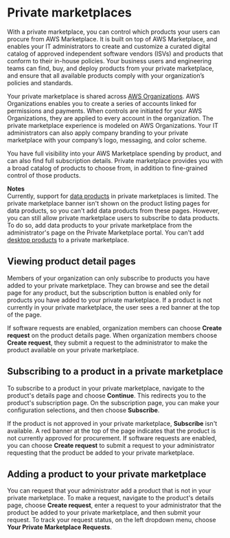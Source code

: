 # Private marketplaces<a name="private-marketplace"></a>

With a private marketplace, you can control which products your users can procure from AWS Marketplace\. It is built on top of AWS Marketplace, and enables your IT administrators to create and customize a curated digital catalog of approved independent software vendors \(ISVs\) and products that conform to their in\-house policies\. Your business users and engineering teams can find, buy, and deploy products from your private marketplace, and ensure that all available products comply with your organization’s policies and standards\. 

Your private marketplace is shared across [AWS Organizations](https://docs.aws.amazon.com/organizations/latest/userguide/)\. AWS Organizations enables you to create a series of accounts linked for permissions and payments\. When controls are initiated for your AWS Organizations, they are applied to every account in the organization\. The private marketplace experience is modeled on AWS Organizations\. Your IT administrators can also apply company branding to your private marketplace with your company’s logo, messaging, and color scheme\. 

You have full visibility into your AWS Marketplace spending by product, and can also find full subscription details\. Private marketplace provides you with a broad catalog of products to choose from, in addition to fine\-grained control of those products\. 

**Notes**  
Currently, support for [data products](buyer-data-products.md) in private marketplaces is limited\. The private marketplace banner isn't shown on the product listing pages for data products, so you can't add data products from these pages\. However, you can still allow private marketplace users to subscribe to data products\. To do so, add data products to your private marketplace from the administrator's page on the Private Marketplace portal\. 
You can't add [desktop products](buyer-desktop-products.md) to a private marketplace\. 

## Viewing product detail pages<a name="product-detail-page-visit"></a>

Members of your organization can only subscribe to products you have added to your private marketplace\. They can browse and see the detail page for any product, but the subscription button is enabled only for products you have added to your private marketplace\. If a product is not currently in your private marketplace, the user sees a red banner at the top of the page\.

If software requests are enabled, organization members can choose **Create request** on the product details page\. When organization members choose **Create request**, they submit a request to the administrator to make the product available on your private marketplace\.

## Subscribing to a product in a private marketplace<a name="subscribing-to-a-product-in-a-private-marketplace"></a>

To subscribe to a product in your private marketplace, navigate to the product's details page and choose **Continue**\. This redirects you to the product's subscription page\. On the subscription page, you can make your configuration selections, and then choose **Subscribe**\.

If the product is not approved in your private marketplace, **Subscribe** isn't available\. A red banner at the top of the page indicates that the product is not currently approved for procurement\. If software requests are enabled, you can choose **Create request** to submit a request to your administrator requesting that the product be added to your private marketplace\.

## Adding a product to your private marketplace<a name="request-adding-a-product-to-your-private-marketplace"></a>

 You can request that your administrator add a product that is not in your private marketplace\. To make a request, navigate to the product's details page, choose **Create request**, enter a request to your administrator that the product be added to your private marketplace, and then submit your request\. To track your request status, on the left dropdown menu, choose **Your Private Marketplace Requests**\.